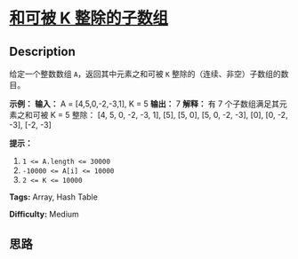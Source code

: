 # [和可被 K 整除的子数组][title]

## Description

给定一个整数数组 `A`，返回其中元素之和可被 `K` 整除的（连续、非空）子数组的数目。



**示例：**
            **输入：** A = [4,5,0,-2,-3,1], K = 5    **输出：** 7    **解释：** 有 7 个子数组满足其元素之和可被 K = 5 整除：    [4, 5, 0, -2, -3, 1], [5], [5, 0], [5, 0, -2, -3], [0], [0, -2, -3], [-2, -3]    



**提示：**

  1. `1 <= A.length <= 30000`
  2. `-10000 <= A[i] <= 10000`
  3. `2 <= K <= 10000`


**Tags:** Array, Hash Table

**Difficulty:** Medium

## 思路

[title]: https://leetcode-cn.com/problems/subarray-sums-divisible-by-k
